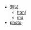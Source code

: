 * 测试
  * [html](https://augustuZzl.github.io/navbar/html.html)
  * [md](https://augustuZzl.github.io/navbar/md.md)
* [photo](https://augustuZzl.github.io/navbar/photo/index.html)


